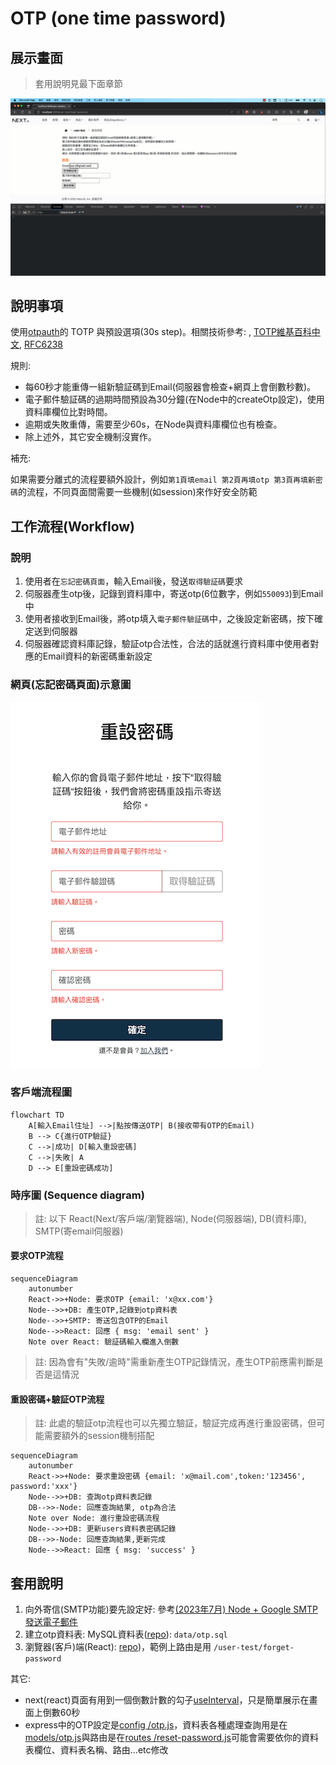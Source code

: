 # OTP (one time password)

## 展示畫面

> 套用說明見最下面章節

![](imgs/otp-demo.gif)

## 說明事項

使用[otpauth](https://www.npmjs.com/package/otpauth)的 TOTP 與預設選項(30s step)。相關技術參考: , [TOTP維基百科中文](https://zh.wikipedia.org/zh-tw/%E5%9F%BA%E4%BA%8E%E6%97%B6%E9%97%B4%E7%9A%84%E4%B8%80%E6%AC%A1%E6%80%A7%E5%AF%86%E7%A0%81%E7%AE%97%E6%B3%95), [RFC6238](https://datatracker.ietf.org/doc/html/rfc6238)

規則:

- 每60秒才能重傳一組新驗証碼到Email(伺服器會檢查+網頁上會倒數秒數)。
- 電子郵件驗証碼的過期時間預設為30分鐘(在Node中的createOtp設定)，使用資料庫欄位比對時間。
- 逾期或失敗重傳，需要至少60s，在Node與資料庫欄位也有檢查。
- 除上述外，其它安全機制沒實作。

補充: 

如果需要分離式的流程要額外設計，例如`第1頁填email 第2頁再填otp 第3頁再填新密碼`的流程，不同頁面間需要一些機制(如session)來作好安全防範

## 工作流程(Workflow)

### 說明

1. 使用者在`忘記密碼頁面`，輸入Email後，發送`取得驗証碼`要求
2. 伺服器產生otp後，記錄到資料庫中，寄送otp(6位數字，例如`550093`)到Email中
3. 使用者接收到Email後，將otp填入`電子郵件驗証碼`中，之後設定新密碼，按下確定送到伺服器
4. 伺服器確認資料庫記錄，驗証otp合法性，合法的話就進行資料庫中使用者對應的Email資料的新密碼重新設定

### 網頁(忘記密碼頁面)示意圖

![](imgs/otp-1.png)

### 客戶端流程圖

```mermaid
flowchart TD
    A[輸入Email住址] -->|點按傳送OTP| B(接收帶有OTP的Email)
    B --> C{進行OTP驗証}
    C -->|成功| D[輸入重設密碼]
    C -->|失敗| A
    D --> E[重設密碼成功]
```

### 時序圖 (Sequence diagram) 

> 註: 以下 React(Next/客戶端/瀏覽器端), Node(伺服器端), DB(資料庫), SMTP(寄email伺服器)

#### 要求OTP流程

```mermaid
sequenceDiagram
    autonumber
    React->>+Node: 要求OTP {email: 'x@xx.com'}
    Node-->>+DB: 產生OTP,記錄到otp資料表
    Node-->>+SMTP: 寄送包含OTP的Email
    Node-->>React: 回應 { msg: 'email sent' }
    Note over React: 驗証碼輸入欄進入倒數
```

> 註: 因為會有"失敗/逾時"需重新產生OTP記錄情況，產生OTP前應需判斷是否是這情況



#### 重設密碼+驗証OTP流程

> 註: 此處的驗証otp流程也可以先獨立驗証，驗証完成再進行重設密碼，但可能需要額外的session機制搭配

```mermaid
sequenceDiagram
    autonumber
    React->>+Node: 要求重設密碼 {email: 'x@mail.com',token:'123456', password:'xxx'}
    Node-->>+DB: 查詢otp資料表記錄
    DB-->>-Node: 回應查詢結果, otp為合法
    Note over Node: 進行重設密碼流程
    Node-->>+DB: 更新users資料表密碼記錄
    DB-->>-Node: 回應查詢結果,更新完成
    Node-->>React: 回應 { msg: 'success' }
```

## 套用說明

1. 向外寄信(SMTP功能)要先設定好: 參考[(2023年7月) Node + Google SMTP發送電子郵件](https://github.com/mfee-react/express-base-esm/blob/main/docs/smtp.md)
2. 建立otp資料表: MySQL資料表([repo](https://github.com/mfee-react/express-base-esm/blob/main/data/otp.sql)): `data/otp.sql`
3. 瀏覽器(客戶)端(React): [repo](https://github.com/mfee-react/next-bs5/blob/main/pages/user-test/forget-password.js))，範例上路由是用 `/user-test/forget-password`

其它:

- next(react)頁面有用到一個倒數計數的勾子[useInterval](https://github.com/mfee-react/next-bs5/blob/main/hooks/use-interval.js)，只是簡單展示在畫面上倒數60秒
- express中的OTP設定是[config
/otp.js](https://github.com/mfee-react/express-base-esm/blob/main/config/otp.js)，資料表各種處理查詢用是在[models/otp.js](https://github.com/mfee-react/express-base-esm/blob/main/models/otp.js)與路由是在[routes
/reset-password.js](https://github.com/mfee-react/express-base-esm/blob/main/routes/reset-password.js)可能會需要依你的資料表欄位、資料表名稱、路由...etc修改

